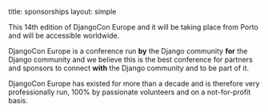 title: sponsorships
layout: simple

This 14th edition of DjangoCon Europe and it will be taking place from Porto and will be accessible worldwide.

DjangoCon Europe is a conference run **by** the Django community **for** the Django community and we believe this is the best conference for partners and sponsors to connect **with** the Django community and to be part of it.

DjangoCon Europe has existed for more than a decade and is therefore very professionally run, 100% by passionate volunteers and on a not-for-profit basis.
